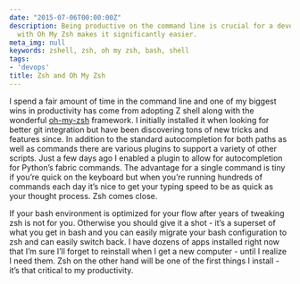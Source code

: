 ```yaml
---
date: "2015-07-06T00:00:00Z"
description: Being productive on the command line is crucial for a developer and zsh
  with Oh My Zsh makes it significantly easier.
meta_img: null
keywords: zshell, zsh, oh my zsh, bash, shell
tags:
- 'devops'
title: Zsh and Oh My Zsh
---
```


I spend a fair amount of time in the command line and one of my biggest wins in productivity has come from adopting Z shell along with the wonderful <a href="https://github.com/robbyrussell/oh-my-zsh" target="_blank">oh-my-zsh</a> framework. I initially installed it when looking for better git integration but have been discovering tons of new tricks and features since. In addition to the standard autocompletion for both paths as well as commands there are various plugins to support a variety of other scripts. Just a few days ago I enabled a plugin to allow for autocompletion for Python’s fabric commands. The advantage for a single command is tiny if you’re quick on the keyboard but when you’re running hundreds of commands each day it’s nice to get your typing speed to be as quick as your thought process. Zsh comes close.

If your bash environment is optimized for your flow after years of tweaking zsh is not for you. Otherwise you should give it a shot - it’s a superset of what you get in bash and you can easily migrate your bash configuration to zsh and can easily switch back. I have dozens of apps installed right now that I’m sure I’ll forget to reinstall when I get a new computer - until I realize I need them. Zsh on the other hand will be one of the first things I install - it’s that critical to my productivity.
